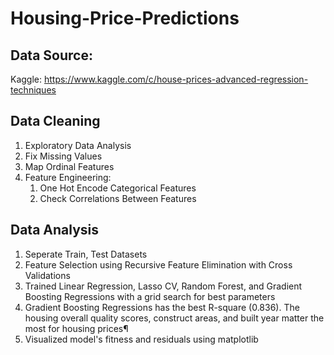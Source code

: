 # Housing-Price-Predictions
## Data Source: 
Kaggle: https://www.kaggle.com/c/house-prices-advanced-regression-techniques
## Data Cleaning
1. Exploratory Data Analysis
2. Fix Missing Values
3. Map Ordinal Features
4. Feature Engineering:
   1) One Hot Encode Categorical Features
   2) Check Correlations Between Features

## Data Analysis
1. Seperate Train, Test Datasets
2. Feature Selection using Recursive Feature Elimination with Cross Validations 
3. Trained Linear Regression, Lasso CV, Random Forest, and Gradient Boosting Regressions with a grid search for best parameters
4. Gradient Boosting Regressions has the best R-square (0.836). The housing overall quality scores, construct areas, and built year matter the most for housing prices¶
5. Visualized model's fitness and residuals using matplotlib

